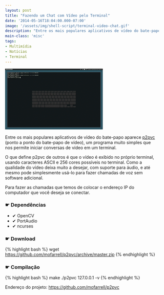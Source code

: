 ```yaml
---
layout: post
title: "Fazendo um Chat com Vídeo pelo Terminal"
date: '2014-05-16T18:04:00.000-07:00'
image: '/assets/img/shell-script/terminal-video-chat.gif'
description: "Entre os mais populares aplicativos de vídeo do bate-papo aparece p2pvc"
main-class: 'misc'
tags:
- Multimídia
- Notícias
- Terminal
---
```

 
![Fazendo um Chat com Vídeo pelo Terminal](/assets/img/shell-script/terminal-video-chat.gif "Fazendo um Chat com Vídeo pelo Terminal")

Entre os mais populares aplicativos de vídeo do bate-papo aparece [p2pvc](https://github.com/mofarrell/p2pvc) (ponto a ponto do bate-papo de vídeo), um programa muito simples  que nos permite iniciar conversas de vídeo em um terminal.

O que define p2pvc de outros é que o vídeo é exibido no próprio  terminal, usando caracteres ASCII e 256 cores possíveis no terminal.
Como a qualidade do vídeo deixa muito a desejar, com suporte para  áudio, e até mesmo pode simplesmente usá-lo para fazer chamadas de voz  sem software adicional.

Para fazer as chamadas que temos de colocar o endereço IP do computador que você deseja se conectar.

### ☛ Dependências

+ ✔ OpenCV
+ ✔ PortAudio
+ ✔ ncurses

### ☛ Download
{% highlight bash %}
wget https://github.com/mofarrell/p2pvc/archive/master.zip
{% endhighlight %}

### ☛ Compilação
{% highlight bash %}
make
./p2pvc 127.0.0.1 -v
{% endhighlight %}

Endereço do projeto: <https://github.com/mofarrell/p2pvc>
